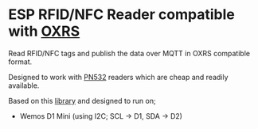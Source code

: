 # ESP RFID/NFC Reader compatible with [OXRS](https://oxrs.io)

Read RFID/NFC tags and publish the data over MQTT in OXRS compatible format.

Designed to work with [PN532](https://www.aliexpress.com/item/1005003462911898.html) readers which are cheap and readily available.

Based on this [library](https://github.com/Seeed-Studio/Seeed_Arduino_NFC) and designed to run on;

 * Wemos D1 Mini (using I2C; SCL -> D1, SDA -> D2)
